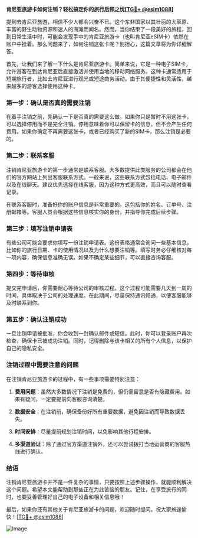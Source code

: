 **肯尼亚旅游卡如何注销？轻松搞定你的旅行后顾之忧[[TG💪+ @esim1088](https://t.me/s/esim1088)]**

提到去肯尼亚旅游，相信不少人都会兴奋不已。这个东非国家以其壮丽的大草原、丰富的野生动物资源和迷人的海滩而闻名。然而，当你结束了一段美好的旅程，回到日常生活中时，可能会发现手中的肯尼亚旅游卡（也叫肯尼亚eSIM卡）依然在账户中挂着。那么问题来了，如何注销这张卡呢？别担心，这篇文章将为你详细解答。

首先，让我们来了解一下什么是肯尼亚旅游卡。简单来说，它是一种电子SIM卡，允许游客在到达肯尼亚后直接激活并使用当地的移动网络服务。这种卡通常适用于短期旅行者，比如去肯尼亚进行观光或短途商务活动。由于其便捷性和灵活性，越来越多的游客选择使用这种卡。

### **第一步：确认是否真的需要注销**

在着手注销之前，先确认一下是否真的需要这么做。如果你只是暂时不用这张卡，可以选择停用而不是完全注销。停用意味着你可以保留卡的信息，但不会产生任何费用。如果你确定不再需要这张卡，或者已经购买了新的SIM卡，那么注销是必要的。

### **第二步：联系客服**

注销肯尼亚旅游卡的第一步通常是联系客服。大多数提供此类服务的公司都会在他们的官方网站上列出客服联系方式。一般来说，这些联系方式包括电话、电子邮件以及在线聊天。建议优先选择在线客服，因为这种方式更高效，而且可以随时查看记录。

在联系客服时，准备好你的账户信息是非常重要的。这包括你的姓名、订单号、注册邮箱等。客服人员会根据这些信息核实你的身份，并指导你完成后续步骤。

### **第三步：填写注销申请表**

有些公司可能会要求你填写一份注销申请表。这份表格通常会询问一些基本信息，比如你的旅行日期、卡的使用情况以及为什么想要注销等。填写时务必仔细核对每一项内容，确保信息准确无误。如果不确定某些细节，可以直接咨询客服。

### **第四步：等待审核**

提交完申请后，你需要耐心等待公司的审核过程。这个过程可能需要几天到一周的时间，具体取决于公司的处理速度。在此期间，尽量保持通讯畅通，以便客服能够及时联系到你。

### **第五步：确认注销成功**

一旦注销申请被批准，你会收到一封确认邮件或短信。此时，你可以登录账户再次检查，确保卡已被成功注销。同时，记得删除与该卡相关的所有个人信息，以保护自己的隐私安全。

### **注销过程中需要注意的问题**

在注销肯尼亚旅游卡的过程中，有一些事项需要特别注意：

1. **费用问题**：虽然大多数情况下注销是免费的，但仍需留意是否有隐藏费用。如果有疑问，一定要提前向客服咨询清楚。
   
2. **数据安全**：在注销前，确保备份好所有重要数据，避免因注销而导致数据丢失。

3. **时间安排**：尽量提前规划注销时间，以免影响其他行程安排。

4. **多渠道验证**：除了通过官方渠道注销外，还可以尝试拨打当地运营商的客服热线进行确认。

### **结语**

注销肯尼亚旅游卡并不是一件复杂的事情，只要按照上述步骤操作，就能顺利解决这个问题。希望本文能帮助到那些正在为此苦恼的朋友。记住，在享受旅行的同时，也要妥善管理好自己的电子设备和相关信息哦！

最后，如果你还有其他关于肯尼亚旅游卡的问题，欢迎随时提问。祝大家旅途愉快！[[TG💪+ @esim1088](https://t.me/s/esim1088)] 

![Image](https://i.postimg.cc/4NQfJmqS/Snipaste-2025-05-13-00-14-12.png)